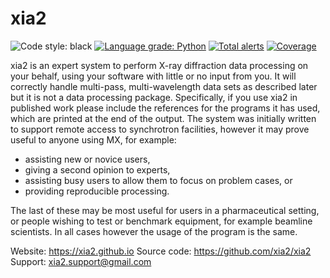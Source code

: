 # xia2

![Code style: black](https://img.shields.io/badge/code%20style-black-000000.svg)
[![Language grade: Python](https://img.shields.io/lgtm/grade/python/g/xia2/xia2.svg?logo=lgtm&logoWidth=18)](https://lgtm.com/projects/g/xia2/xia2/context:python)
[![Total alerts](https://img.shields.io/lgtm/alerts/g/xia2/xia2.svg?logo=lgtm&logoWidth=18)](https://lgtm.com/projects/g/xia2/xia2/alerts/)
[![Coverage](https://codecov.io/gh/xia2/xia2/branch/master/graph/badge.svg)](https://codecov.io/gh/xia2/xia2)

xia2 is an expert system to perform X-ray diffraction data processing
on your behalf, using your software with little or no input from you.
It will correctly handle multi-pass, multi-wavelength data sets as described
later but it is not a data processing package. Specifically, if you
use xia2 in published work please include the references for the programs
it has used, which are printed at the end of the output.
The system was initially written to support remote access to synchrotron
facilities, however it may prove useful to anyone using MX, for example:

* assisting new or novice users,
* giving a second opinion to experts,
* assisting busy users to allow them to focus on problem cases, or
* providing reproducible processing.

The last of these may be most useful for users in a pharmaceutical setting,
or people wishing to test or benchmark equipment, for example beamline
scientists. In all cases however the usage of the program is the same.

Website: https://xia2.github.io
Source code: https://github.com/xia2/xia2
Support: xia2.support@gmail.com
